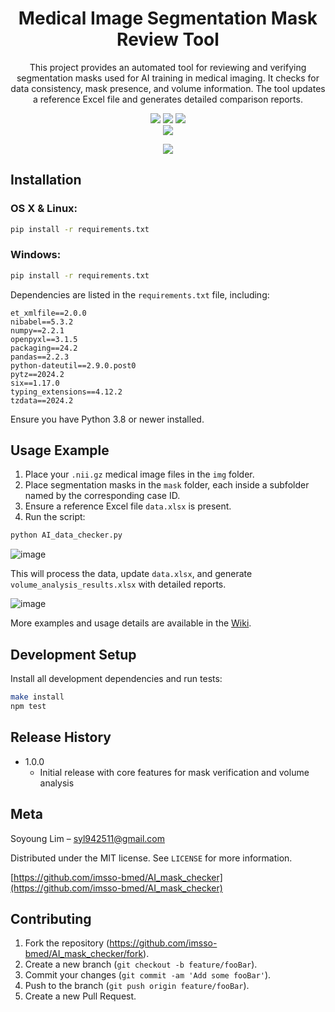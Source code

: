 <div align="center">
  <h1>Medical Image Segmentation Mask Review Tool</h1>
  <p>This project provides an automated tool for reviewing and verifying segmentation masks used for AI training in medical imaging. It checks for data consistency, mask presence, and volume information. The tool updates a reference Excel file and generates detailed comparison reports.</p>

  [<img src="https://img.shields.io/badge/-readme.md-important?style=flat&logo=google-chrome&logoColor=white" />]() [<img src="https://img.shields.io/badge/-tech blog-blue?style=flat&logo=google-chrome&logoColor=white" />]() [<img src="https://img.shields.io/badge/release-v1.0.0-ㅎㄱㄷ두?style=flat&logo=google-chrome&logoColor=white" />]() 
<br/> [<img src="https://img.shields.io/badge/프로젝트 기간2025.01.06 ~ 2025.01.08-fab2ac?style=flat&logo=&logoColor=white" />]()
  

  ![](../header.png)
</div>


## Installation

### OS X & Linux:
```bash
pip install -r requirements.txt
```

### Windows:
```bash
pip install -r requirements.txt
```

Dependencies are listed in the `requirements.txt` file, including:

```
et_xmlfile==2.0.0
nibabel==5.3.2
numpy==2.2.1
openpyxl==3.1.5
packaging==24.2
pandas==2.2.3
python-dateutil==2.9.0.post0
pytz==2024.2
six==1.17.0
typing_extensions==4.12.2
tzdata==2024.2
```

Ensure you have Python 3.8 or newer installed.

## Usage Example

1. Place your `.nii.gz` medical image files in the `img` folder.
2. Place segmentation masks in the `mask` folder, each inside a subfolder named by the corresponding case ID.
3. Ensure a reference Excel file `data.xlsx` is present.
4. Run the script:

```bash
python AI_data_checker.py
```

![image](https://github.com/user-attachments/assets/812d426d-0b6f-458d-a496-ea3136f4c49e)


This will process the data, update `data.xlsx`, and generate `volume_analysis_results.xlsx` with detailed reports.

![image](https://github.com/user-attachments/assets/5410b0e3-c7fe-49d1-9be6-c924f637091d)


More examples and usage details are available in the [Wiki][wiki].

## Development Setup

Install all development dependencies and run tests:

```bash
make install
npm test
```

## Release History

* 1.0.0
    * Initial release with core features for mask verification and volume analysis

## Meta

Soyoung Lim  – syl942511@gmail.com

Distributed under the MIT license. See `LICENSE` for more information.

[https://github.com/imsso-bmed/AI_mask_checker](https://github.com/imsso-bmed/AI_mask_checker)

## Contributing

1. Fork the repository (<https://github.com/imsso-bmed/AI_mask_checker/fork>).
2. Create a new branch (`git checkout -b feature/fooBar`).
3. Commit your changes (`git commit -am 'Add some fooBar'`).
4. Push to the branch (`git push origin feature/fooBar`).
5. Create a new Pull Request.

<!-- Markdown link & img dfn's -->
[npm-image]: https://img.shields.io/npm/v/datadog-metrics.svg?style=flat-square
[npm-url]: https://npmjs.org/package/datadog-metrics
[npm-downloads]: https://img.shields.io/npm/dm/datadog-metrics.svg?style=flat-square
[travis-image]: https://img.shields.io/travis/dbader/node-datadog-metrics/master.svg?style=flat-square
[travis-url]: https://travis-ci.org/dbader/node-datadog-metrics
[wiki]: https://github.com/imsso-bmed/AI_mask_checker/wiki

